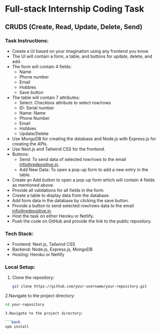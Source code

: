 # Full-stack Internship Coding Task

## CRUDS (Create, Read, Update, Delete, Send)

### Task Instructions:

- Create a UI based on your imagination using any frontend you know.
- The UI will contain a form, a table, and buttons for update, delete, and add.
- The form will contain 4 fields:
  - Name
  - Phone number
  - Email
  - Hobbies
  - Save button
- The table will contain 7 attributes:
  - Select: Checkbox attribute to select row/rows
  - ID: Serial number
  - Name: Name
  - Phone Number
  - Email
  - Hobbies
  - Update/Delete
- Use MongoDB for creating the database and Node.js with Express.js for creating the APIs.
- Use Next.js and Tailwind CSS for the frontend.
- Buttons:
  - Send: To send data of selected row/rows to the email info@redpositive.in.
  - Add New Data: To open a pop-up form to add a new entry in the table.
- Create an Add button to open a pop-up form which will contain 4 fields as mentioned above.
- Provide all validations for all fields in the form.
- Create a table to display data from the database.
- Add form data in the database by clicking the save button.
- Provide a button to send selected row/rows data to the email info@redpositive.in.
- Host the task on either Heroku or Netlify.
- Push the code on GitHub and provide the link to the public repository.

### Tech Stack:

- Frontend: Next.js, Tailwind CSS
- Backend: Node.js, Express.js, MongoDB
- Hosting: Heroku or Netlify

### Local Setup:

1. Clone the repository:

   ```bash
   git clone https://github.com/your-username/your-repository.git

2.Navigate to the project directory:

   ```bash
   cd your-repository

3.Navigate to the project directory:

   ```bash
   npm install

